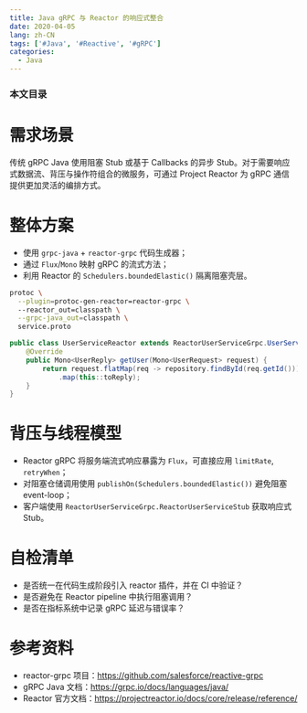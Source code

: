 ```yaml
---
title: Java gRPC 与 Reactor 的响应式整合
date: 2020-04-05
lang: zh-CN
tags: ['#Java', '#Reactive', '#gRPC']
categories:
  - Java
---
```


### 本文目录
<!-- toc -->

# 需求场景
传统 gRPC Java 使用阻塞 Stub 或基于 Callbacks 的异步 Stub。对于需要响应式数据流、背压与操作符组合的微服务，可通过 Project Reactor 为 gRPC 通信提供更加灵活的编排方式。

# 整体方案
- 使用 `grpc-java` + `reactor-grpc` 代码生成器；
- 通过 `Flux`/`Mono` 映射 gRPC 的流式方法；
- 利用 Reactor 的 `Schedulers.boundedElastic()` 隔离阻塞壳层。

```bash
protoc \
  --plugin=protoc-gen-reactor=reactor-grpc \ 
  --reactor_out=classpath \
  --grpc-java_out=classpath \
  service.proto
```

```java
public class UserServiceReactor extends ReactorUserServiceGrpc.UserServiceImplBase {
    @Override
    public Mono<UserReply> getUser(Mono<UserRequest> request) {
        return request.flatMap(req -> repository.findById(req.getId()))
            .map(this::toReply);
    }
}
```

# 背压与线程模型
- Reactor gRPC 将服务端流式响应暴露为 `Flux`，可直接应用 `limitRate`, `retryWhen`；
- 对阻塞仓储调用使用 `publishOn(Schedulers.boundedElastic())` 避免阻塞 event-loop；
- 客户端使用 `ReactorUserServiceGrpc.ReactorUserServiceStub` 获取响应式 Stub。

# 自检清单
- 是否统一在代码生成阶段引入 reactor 插件，并在 CI 中验证？
- 是否避免在 Reactor pipeline 中执行阻塞调用？
- 是否在指标系统中记录 gRPC 延迟与错误率？

# 参考资料
- reactor-grpc 项目：https://github.com/salesforce/reactive-grpc
- gRPC Java 文档：https://grpc.io/docs/languages/java/
- Reactor 官方文档：https://projectreactor.io/docs/core/release/reference/
